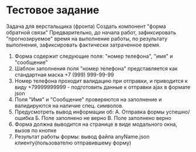 # Тестовое задание 
Задача для верстальщика (фронта)
Создать компонент "форма обратной связи" 
Предварительно, до начала работ, зафиксировать "прогнозируемое" время на выполнение работы, по результату выполнения, зафиксировать фактически затраченное время.
1. Форма содержит следующие поля: "номер телефона", "имя" и "сообщение"
2. Шаблон заполнения поля "номер телефона" представляется как стандартная маска +7 (999) 999-99-99
3. Номер телефона проходит валидацию при отправки, и приводится к виду +79999999999  - подготовить данные к отправки ajax в формате json 
4. Поля "Имя" и "Сообщение" проверяются на заполнение и валидируются на наличие спец. символов. 
5. Предусмотреть вывод информации об: 
А. Отправка формы успешно/ошибка 
Б. Поле заполнено не верно 
В. Поле заполнено верно 
6. Форма должна выводится на странице в виде модального окна, вызов по кнопке
7. Результат работы формы: вывод файла anyName.json клиенту(пользователю отправившему форму)
